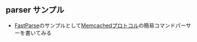 ## parser サンプル

- [FastParse](https://www.lihaoyi.com/fastparse/)のサンプルとして[Memcachedプロトコル](https://github.com/memcached/memcached/blob/master/doc/protocol.txt)の簡易コマンドパーサーを書いてみる
